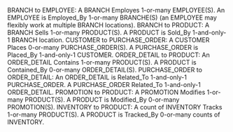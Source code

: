 BRANCH to EMPLOYEE:
A BRANCH Employes 1-or-many EMPLOYEE(S).
An EMPLOYEE is Employed_By 1-or-many BRANCHE(S) (an EMPLOYEE may flexibly work at multiple BRANCH locations).
BRANCH to PRODUCT:
A BRANCH Sells 1-or-many PRODUCT(S).
A PRODUCT is Sold_By 1-and-only-1 BRANCH location.
CUSTOMER to PURCHASE_ORDER:
A CUSTOMER Places 0-or-many PURCHASE_ORDER(S).
A PURCHASE_ORDER is Placed_By 1-and-only-1 CUSTOMER.
ORDER_DETAIL to PRODUCT:
An ORDER_DETAIL Contains 1-or-many PRODUCT(S).
A PRODUCT is Contained_By 0-or-many ORDER_DETAIL(S).
PURCHASE_ORDER to ORDER_DETAIL:
An ORDER_DETAIL is Related_To 1-and-only-1 PURCHASE_ORDER.
A PURCHASE_ORDER Related_To 1-and-only-1 ORDER_DETAIL.
PROMOTION to PRODUCT:
A PROMOTION Modifies 1-or-many PRODUCT(S).
A PRODUCT is Modified_By 0-or-many PROMOTION(S).
INVENTORY to PRODUCT:
A count of INVENTORY Tracks 1-or-many PRODUCT(S).
A PRODUCT is Tracked_By 0-or-many counts of INVENTORY.
